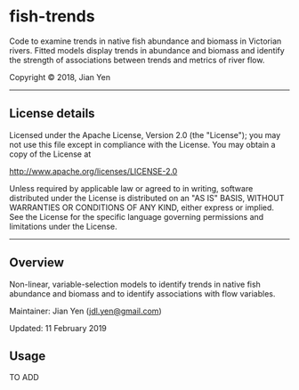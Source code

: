 # fish-trends
Code to examine trends in native fish abundance and biomass in Victorian rivers. Fitted models display trends in abundance and biomass and identify the strength of associations between trends and metrics of river flow.

Copyright &copy; 2018, Jian Yen

*****

## License details
Licensed under the Apache License, Version 2.0 (the "License");
you may not use this file except in compliance with the License.
You may obtain a copy of the License at

  http://www.apache.org/licenses/LICENSE-2.0

Unless required by applicable law or agreed to in writing, software
distributed under the License is distributed on an "AS IS" BASIS,
WITHOUT WARRANTIES OR CONDITIONS OF ANY KIND, either express or implied.
See the License for the specific language governing permissions and
limitations under the License.

*****

## Overview
Non-linear, variable-selection models to identify trends in native fish abundance and biomass and to identify associations with flow variables.

Maintainer: Jian Yen (jdl.yen@gmail.com)

Updated: 11 February 2019

## Usage
TO ADD



